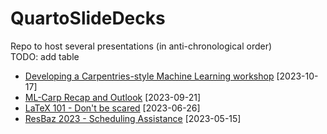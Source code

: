 # QuartoSlideDecks
Repo to host several presentations (in anti-chronological order)  
TODO: add table
- [Developing a Carpentries-style Machine Learning workshop](https://jensbri.github.io/QuartoSlides/LightningTalk#/title-slide) [2023-10-17]
- [ML-Carp Recap and Outlook](https://jensbri.github.io/QuartoSlides/ML-Recap#/title-slide) [2023-09-21]
- [LaTeX 101 - Don't be scared](https://jensbri.github.io/QuartoSlides/LaTeX101#/title-slide) [2023-06-26]
- [ResBaz 2023 - Scheduling Assistance](https://jensbri.github.io/QuartoSlides/ResBazPlanning#/title-slide) [2023-05-15]
